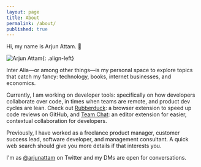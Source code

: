 ```yaml
---
layout: page
title: About
permalink: /about/
published: true
---
```

Hi, my name is Arjun Attam. 👋

![Arjun Attam]({{site.baseurl}}/arjun.jpg){: .align-left}

Inter Alia—or among other things—is my personal space to explore topics that catch my fancy: technology, books, internet businesses, and economics.

Currently, I am working on developer tools: specifically on how developers collaborate over code, in times when teams are remote, and product dev cycles are lean. Check out [Rubberduck](https://www.rubberduck.io): a browser extension to speed up code reviews on GitHub, and [Team Chat](https://github.com/karigari/vscode-chat): an editor extension for easier, contextual collaboration for developers.

Previously, I have worked as a freelance product manager, customer success lead, software developer, and management consultant. A quick web search should give you more details if that interests you.

I'm as [@arjunattam](https://twitter.com/arjunattam/) on Twitter and my DMs are open for conversations.
